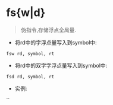 # fs{w|d}

> 伪指令,存储浮点全局量.

- 将rd中的字浮点量写入到symbol中:

`fsw rd, symbol, rt`

- 将rd中的双字字浮点量写入到symbol中:

`fsd rd, symbol, rt`

- 实例:

``
